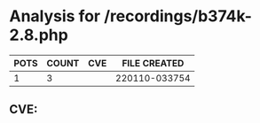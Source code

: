 # Analysis for /recordings/b374k-2.8.php
| POTS | COUNT | CVE | FILE CREATED |
|---|---|---|---|
| 1 | 3 | | 220110-033754 |

## CVE: 